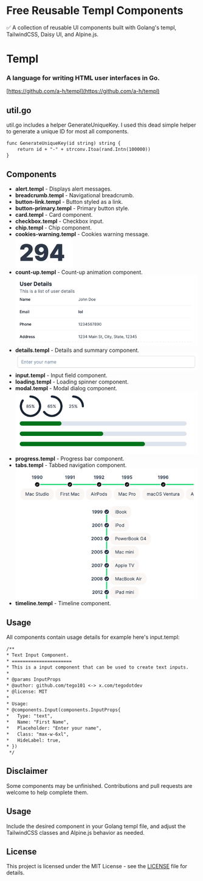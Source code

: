 # Free Reusable Templ Components
✅ A collection of reusable UI components built with Golang's templ, TailwindCSS, Daisy UI, and Alpine.js.

# Templ
### A language for writing HTML user interfaces in Go.
[https://github.com/a-h/templ](https://github.com/a-h/templ)

## util.go

util.go includes a helper GenerateUniqueKey. I used this dead simple helper to generate a unique ID for most all components.

```
func GenerateUniqueKey(id string) string {
	return id + "-" + strconv.Itoa(rand.Intn(100000))
}
```

## Components

- **alert.templ** - Displays alert messages.
- **breadcrumb.templ** - Navigational breadcrumb.
- **button-link.templ** - Button styled as a link.
- **button-primary.templ** - Primary button style.
- **card.templ** - Card component.
- **checkbox.templ** - Checkbox input.
- **chip.templ** - Chip component.
- **cookies-warning.templ** - Cookies warning message.
\
![count up component](https://github.com/tego101/templ_components/blob/main/images/count-up.gif)
- **count-up.templ** - Count-up animation component.
\
![count up component](https://github.com/tego101/templ_components/blob/main/images/detail-list.png)
- **details.templ** - Details and summary component.
\
![count up component](https://github.com/tego101/templ_components/blob/main/images/input.png)
- **input.templ** - Input field component.
- **loading.templ** - Loading spinner component.
- **modal.templ** - Modal dialog component.
\
![count up component](https://github.com/tego101/templ_components/blob/main/images/progress.png)
- **progress.templ** - Progress bar component.
- **tabs.templ** - Tabbed navigation component.
\
![count up component](https://github.com/tego101/templ_components/blob/main/images/time-line.png)
- **timeline.templ** - Timeline component.

## Usage

All components contain usage details for example here's input.templ:

```
/**
* Text Input Component.
* ======================
* This is a input component that can be used to create text inputs.
*
* @params InputProps
* @author: github.com/tego101 <-> x.com/tegodotdev
* @license: MIT
*
* Usage:
* @components.Input(components.InputProps{
*   Type: "text",
*   Name: "First Name",
*   Placeholder: "Enter your name",
*   Class: "max-w-6xl",
*   HideLabel: true,
* })
 */
```

## Disclaimer

Some components may be unfinished. Contributions and pull requests are welcome to help complete them.

## Usage

Include the desired component in your Golang templ file, and adjust the TailwindCSS classes and Alpine.js behavior as needed.

## License

This project is licensed under the MIT License - see the [LICENSE](LICENSE) file for details.
